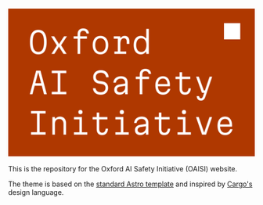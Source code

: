 <p align='center'>
    <img src='./src/logos/biglogo.svg' alt='OAISI logo'>
</p>

This is the repository for the Oxford AI Safety Initiative (OAISI) website.

The theme is based on the [standard Astro template](https://docs.astro.build/en/install-and-setup/) and inspired by [Cargo's](https://cargo.site/) design language.